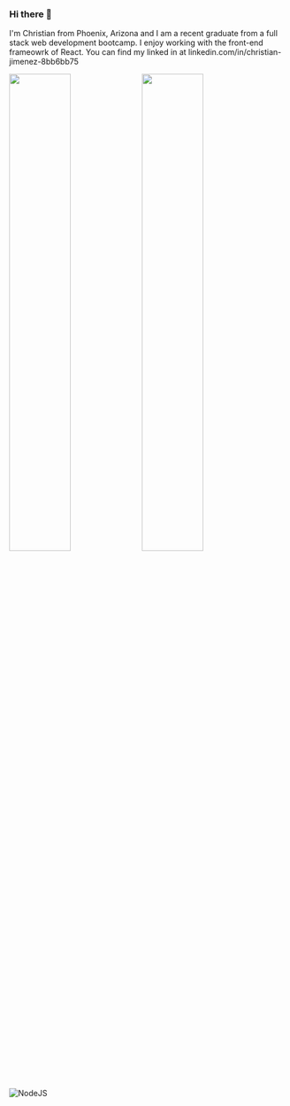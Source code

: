 ### Hi there 👋

I'm Christian from Phoenix, Arizona and I am a recent graduate from a full stack web development bootcamp. I enjoy working with the front-end frameowrk of React. You can find my linked in at linkedin.com/in/christian-jimenez-8bb6bb75

<img align="left" width="47%" src="https://github-readme-stats.vercel.app/api?username=Chr1sti4n0&show_icons=true&theme=radical" />

<img align="left" width="47%" src="https://github-readme-stats.vercel.app/api/top-langs/?username=Chr1sti4n0&layout=compact)](https://github.com/anuraghazra/github-readme-stats" />

<img alt="NodeJS" src="https://img.shields.io/badge/node.js-6DA55F?style=for-the-badge&logo=node.js&logoColor=white" />



<!--
**Chr1sti4n0/Chr1sti4n0** is a ✨ _special_ ✨ repository because its `README.md` (this file) appears on your GitHub profile.

Here are some ideas to get you started:

- 🔭 I’m currently working on ...
- 🌱 I’m currently learning ...
- 👯 I’m looking to collaborate on ...
- 🤔 I’m looking for help with ...
- 💬 Ask me about ...
- 📫 How to reach me: ...
- 😄 Pronouns: ...
- ⚡ Fun fact: ...
-->
